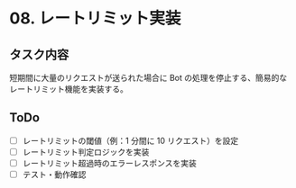 # 08. レートリミット実装

## タスク内容

短期間に大量のリクエストが送られた場合に Bot の処理を停止する、簡易的なレートリミット機能を実装する。

## ToDo

- [ ] レートリミットの閾値（例：1 分間に 10 リクエスト）を設定
- [ ] レートリミット判定ロジックを実装
- [ ] レートリミット超過時のエラーレスポンスを実装
- [ ] テスト・動作確認
